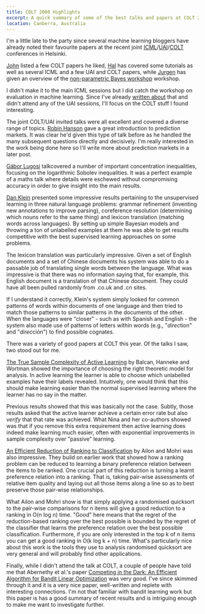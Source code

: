 ```yaml
---
title: COLT 2008 Highlights
excerpt: A quick summary of some of the best talks and papers at COLT 2008 in Helsinki, Finland.
location: Canberra, Australia
---
```


I'm a little late to the party since several machine learning bloggers have already noted their favourite papers at the recent joint [ICML][]/[UAI][]/[COLT][] conferences in Helsinki. 

[John][] listed a few COLT papers he liked, [Hal][] has covered some tutorials as well as several ICML and a few UAI and COLT papers, while [Jurgen][] has given an overview of the [non-parametric Bayes workshop][npbayes] workshop.

[icml]: http://icml2008.cs.helsinki.fi/
[uai]: http://uai2008.cs.helsinki.fi/
[colt]: http://colt2008.cs.helsinki.fi/

[john]: http://hunch.net/?p=341
[hal]: http://nlpers.blogspot.com/2008/07/icmluaicolt-2008-retrospective.html
[jurgen]: http://undirectedgrad.blogspot.com/2008/07/npbayes-workshop-at-icml.html
[npbayes]: http://undirectedgrad.blogspot.com/2008/07/npbayes-workshop-at-icml.html

I didn't make it to the main ICML sessions but I did catch the workshop on evaluation in machine learning. Since I've already [written about][evaluation] that and didn't attend any of the UAI sessions, I'll focus on the COLT stuff I found interesting.

[evaluation]: http://conflate.net/inductio/2008/07/evaluation-methods-for-machine-learning/

The joint COLT/UAI invited talks were all excellent and covered a diverse range of topics. [Robin Hanson][] gave a great introduction to prediction markets. It was clear he'd given this type of talk before as he handled the many subsequent questions directly and decisively. I'm really interested in the work being done here so I'll write more about prediction markets in a later post. 

[robin hanson]: http://hanson.gmu.edu/home.html

[Gábor Lugosi][] talkcovered a number of important concentration inequalities, focusing on the logarithmic Sobolev inequalities.  It was a perfect example of a maths talk where details were eschewed without compromising accuracy in order to give insight into the main results. 

[gábor lugosi]: http://www.econ.upf.es/~lugosi/

[Dan Klein][] presented some impressive results pertaining to the unsupervised learning in three natural language problems: grammar refinement (inventing new annotations to improve parsing), coreference resolution (determining which nouns refer to the same thing) and lexicon translation (matching words across languages). By setting up simple Bayesian models and throwing a ton of unlabelled examples at them he was able to get results competitive with the best supervised learning approaches on some problems. 

The lexicon translation was particularly impressive. Given a set of English documents and a set of Chinese documents his system was able to do a passable job of translating single words between the language. What was impressive is that there was no information saying that, for example, this English document is a translation of that Chinese document. They could have all been pulled randomly from .co.uk and .cn sites. 

If I understand it correctly, Klein's system simply looked for common patterns of words within documents of one language and then tried to match those patterns to similar patterns in the documents of the other. When the languages were "closer" - such as with Spanish and English - the system also made use of patterns of letters within words (e.g., "<i>direc</i>tion" and "<i>direc</i>ción") to find possible cognates. 

[Dan Klein]: http://www.cs.berkeley.edu/~klein/

There was a variety of good papers at COLT this year. Of the talks I saw, two stood out for me.

[The True Sample Complexity of Active Learning][balcan_hanneke] by Balcan, Hanneke and Wortman showed the importance of choosing the right theoretic model for analysis. In active learning the learner is able to choose which unlabelled examples have their labels revealed. 
Intuitively, one would think that this should make learning easier than the normal supervised learning where the learner has no say in the matter. 

Previous results showed that this was basically not the case. Subtly, those results asked that the active learner achieve a certain error rate but also _verify_ that that rate was achieved. What Nina and her co-authors showed was that if you remove this extra requirement then active learning does indeed make learning much easier, often with exponential improvements in sample complexity over "passive" learning.

[balcan_hanneke]: http://colt2008.cs.helsinki.fi/papers/108-Balcan.pdf

[An Efficient Reduction of Ranking to Classification][ailon] by Ailon and Mohri was also impressive. They build on earlier work that showed how a ranking problem can be reduced to learning a binary preference relation between the items to be ranked. One crucial part of this reduction is turning a learnt preference relation into a ranking. That is, taking pair-wise assessments of relative item quality and laying out all those items along a line so as to best preserve those pair-wise relationships. 

What Ailon and Mohri show is that simply applying a randomised quicksort to the pair-wise comparisons for n items will give a good reduction to a ranking in O(n log n) time. "Good" here means that the regret of the reduction-based ranking over the best possible is bounded by the regret of the classifier that learns the preference relation over the best possible classification. Furthermore, if you are only interested in the top k of n items you can get a good ranking in O(k log k + n) time. What's particularly nice about this work is the tools they use to analysis randomised quicksort are very general and will probably find other applications.

[ailon]: http://colt2008.cs.helsinki.fi/papers/32-Ailon.pdf

Finally, while I didn't attend the talk at COLT, a couple of people have told me that Abernethy et al.'s paper [Competing in the Dark: An Efficient Algorithm for Bandit Linear Optimization][abernethy] was very good. I've since skimmed through it and it is a very nice paper, well-written and replete with interesting connections. I'm not that familiar with bandit learning work but this paper is has a good summary of recent results and is intriguing enough to make me want to investigate further.

[sridharan]: http://colt2008.cs.helsinki.fi/papers/94-Sridharan.pdf 
[abernethy]: http://colt2008.cs.helsinki.fi/papers/123-Abernethy.pdf

